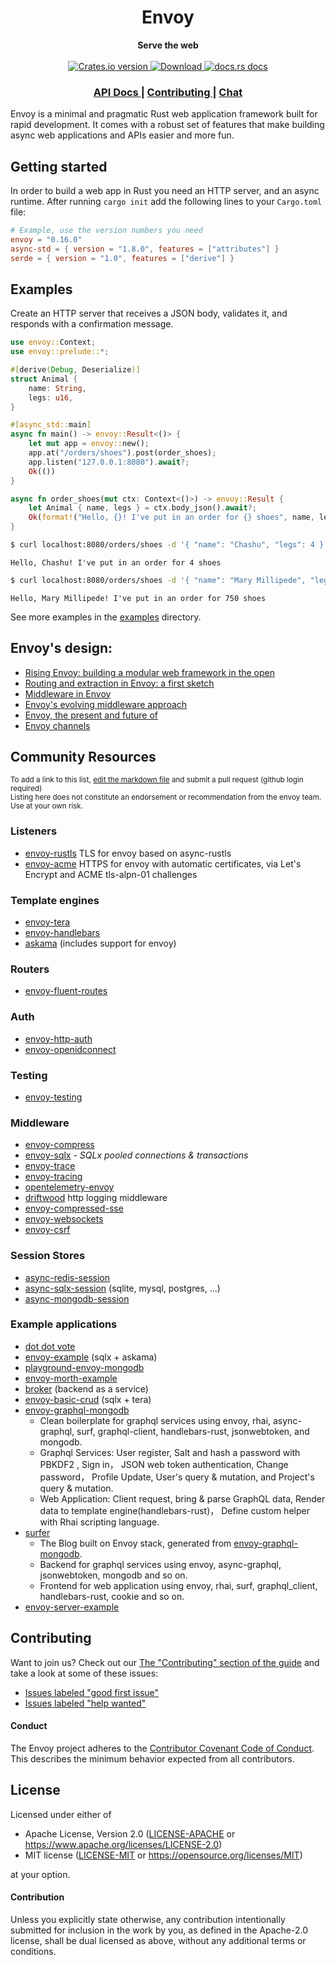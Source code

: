 <h1 align="center">Envoy</h1>
<div align="center">
 <strong>
   Serve the web
 </strong>
</div>

<br />

<div align="center">
  <!-- Crates version -->
  <a href="https://crates.io/crates/envoy">
    <img src="https://img.shields.io/crates/v/envoy.svg?style=flat-square"
    alt="Crates.io version" />
  </a>
  <!-- Downloads -->
  <a href="https://crates.io/crates/envoy">
    <img src="https://img.shields.io/crates/d/envoy.svg?style=flat-square"
      alt="Download" />
  </a>
  <!-- docs.rs docs -->
  <a href="https://docs.rs/envoy">
    <img src="https://img.shields.io/badge/docs-latest-blue.svg?style=flat-square"
      alt="docs.rs docs" />
  </a>
</div>

<div align="center">
  <h3>
    <a href="https://docs.rs/envoy">
      API Docs
    </a>
    <span> | </span>
    <a href="https://github.com/http-rs/envoy/blob/main/.github/CONTRIBUTING.md">
      Contributing
    </a>
    <span> | </span>
    <a href="https://discord.gg/x2gKzst">
      Chat
    </a>
  </h3>
</div>

Envoy is a minimal and pragmatic Rust web application framework built for
rapid development. It comes with a robust set of features that make building
async web applications and APIs easier and more fun.

## Getting started

In order to build a web app in Rust you need an HTTP server, and an async
runtime. After running `cargo init` add the following lines to your
`Cargo.toml` file:

```toml
# Example, use the version numbers you need
envoy = "0.16.0"
async-std = { version = "1.8.0", features = ["attributes"] }
serde = { version = "1.0", features = ["derive"] }
```

## Examples

Create an HTTP server that receives a JSON body, validates it, and responds
with a confirmation message.

```rust
use envoy::Context;
use envoy::prelude::*;

#[derive(Debug, Deserialize)]
struct Animal {
    name: String,
    legs: u16,
}

#[async_std::main]
async fn main() -> envoy::Result<()> {
    let mut app = envoy::new();
    app.at("/orders/shoes").post(order_shoes);
    app.listen("127.0.0.1:8080").await?;
    Ok(())
}

async fn order_shoes(mut ctx: Context<()>) -> envoy::Result {
    let Animal { name, legs } = ctx.body_json().await?;
    Ok(format!("Hello, {}! I've put in an order for {} shoes", name, legs).into())
}
```

```sh
$ curl localhost:8080/orders/shoes -d '{ "name": "Chashu", "legs": 4 }'
```
```text
Hello, Chashu! I've put in an order for 4 shoes
```

```sh
$ curl localhost:8080/orders/shoes -d '{ "name": "Mary Millipede", "legs": 750 }'
```
```text
Hello, Mary Millipede! I've put in an order for 750 shoes
```

See more examples in the [examples](https://github.com/http-rs/envoy/tree/main/examples) directory.

## Envoy's design:
- [Rising Envoy: building a modular web framework in the open](https://rustasync.github.io/team/2018/09/11/envoy.html)
- [Routing and extraction in Envoy: a first sketch](https://rustasync.github.io/team/2018/10/16/envoy-routing.html)
- [Middleware in Envoy](https://rustasync.github.io/team/2018/11/07/envoy-middleware.html)
- [Envoy's evolving middleware approach](https://rustasync.github.io/team/2018/11/27/envoy-middleware-evolution.html)
- [Envoy, the present and future of](https://blog.yoshuawuyts.com/envoy/)
- [Envoy channels](https://blog.yoshuawuyts.com/envoy-channels/)

## Community Resources
<sub>To add a link to this list, [edit the markdown
file](https://github.com/http-rs/envoy/edit/main/README.md) and
submit a pull request (github login required)</sub><br/><sup>Listing here
does not constitute an endorsement or recommendation from the envoy
team. Use at your own risk.</sup>

### Listeners
* [envoy-rustls](https://github.com/http-rs/envoy-rustls) TLS for envoy based on async-rustls
* [envoy-acme](https://github.com/http-rs/envoy-acme) HTTPS for envoy with automatic certificates, via Let's Encrypt and ACME tls-alpn-01 challenges

### Template engines
* [envoy-tera](https://github.com/jbr/envoy-tera)
* [envoy-handlebars](https://github.com/No9/envoy-handlebars)
* [askama](https://github.com/djc/askama) (includes support for envoy)

### Routers
* [envoy-fluent-routes](https://github.com/mendelt/envoy-fluent-routes)

### Auth
* [envoy-http-auth](https://github.com/chrisdickinson/envoy-http-auth)
* [envoy-openidconnect](https://github.com/malyn/envoy-openidconnect)

### Testing
* [envoy-testing](https://github.com/jbr/envoy-testing)

### Middleware
* [envoy-compress](https://github.com/Fishrock123/envoy-compress)
* [envoy-sqlx](https://github.com/eaze/envoy-sqlx) - _SQLx pooled connections & transactions_
* [envoy-trace](https://github.com/no9/envoy-trace)
* [envoy-tracing](https://github.com/ethanboxx/envoy-tracing)
* [opentelemetry-envoy](https://github.com/asaaki/opentelemetry-envoy)
* [driftwood](https://github.com/jbr/driftwood) http logging middleware
* [envoy-compressed-sse](https://github.com/Yarn/envoy_compressed_sse)
* [envoy-websockets](https://github.com/http-rs/envoy-websockets)
* [envoy-csrf](https://github.com/malyn/envoy-csrf)

### Session Stores
* [async-redis-session](https://github.com/jbr/async-redis-session)
* [async-sqlx-session](https://github.com/jbr/async-sqlx-session) (sqlite, mysql, postgres, ...)
* [async-mongodb-session](https://github.com/yoshuawuyts/async-mongodb-session/)

### Example applications
* [dot dot vote](https://github.com/rtyler/dotdotvote/)
* [envoy-example](https://github.com/jbr/envoy-example) (sqlx + askama)
* [playground-envoy-mongodb](https://github.com/yoshuawuyts/playground-envoy-mongodb)
* [envoy-morth-example](https://github.com/No9/envoy-morth-example/)
* [broker](https://github.com/apibillme/broker/) (backend as a service)
* [envoy-basic-crud](https://github.com/pepoviola/envoy-basic-crud) (sqlx + tera)
* [envoy-graphql-mongodb](https://github.com/zzy/envoy-graphql-mongodb)
  - Clean boilerplate for graphql services using envoy, rhai, async-graphql, surf, graphql-client, handlebars-rust, jsonwebtoken, and mongodb.
  - Graphql Services: User register, Salt and hash a password with PBKDF2 , Sign in， JSON web token authentication, Change password， Profile Update, User's query & mutation, and Project's query & mutation.
  - Web Application: Client request, bring & parse GraphQL data, Render data to template engine(handlebars-rust)， Define custom helper with Rhai scripting language.
* [surfer](https://github.com/zzy/surfer)
  - The Blog built on Envoy stack, generated from [envoy-graphql-mongodb](https://github.com/zzy/envoy-graphql-mongodb).
  - Backend for graphql services using envoy, async-graphql, jsonwebtoken, mongodb and so on.
  - Frontend for web application using envoy, rhai, surf, graphql_client, handlebars-rust, cookie and so on.
* [envoy-server-example](https://github.com/Lomect/envoy-server-example)

## Contributing
Want to join us? Check out our [The "Contributing" section of the
guide][contributing] and take a look at some of these issues:

- [Issues labeled "good first issue"][good-first-issue]
- [Issues labeled "help wanted"][help-wanted]

#### Conduct

The Envoy project adheres to the [Contributor Covenant Code of
Conduct](https://github.com/http-rs/envoy/blob/main/.github/CODE_OF_CONDUCT.md).
This describes the minimum behavior expected from all contributors.

## License

Licensed under either of

- Apache License, Version 2.0 ([LICENSE-APACHE](LICENSE-APACHE) or https://www.apache.org/licenses/LICENSE-2.0)
- MIT license ([LICENSE-MIT](LICENSE-MIT) or https://opensource.org/licenses/MIT)

at your option.

#### Contribution

Unless you explicitly state otherwise, any contribution intentionally submitted
for inclusion in the work by you, as defined in the Apache-2.0 license, shall be
dual licensed as above, without any additional terms or conditions.

[releases]: https://github.com/http-rs/envoy/releases
[contributing]: https://github.com/http-rs/envoy/blob/main/.github/CONTRIBUTING.md
[good-first-issue]: https://github.com/http-rs/envoy/labels/good%20first%20issue
[help-wanted]: https://github.com/http-rs/envoy/labels/help%20wanted
